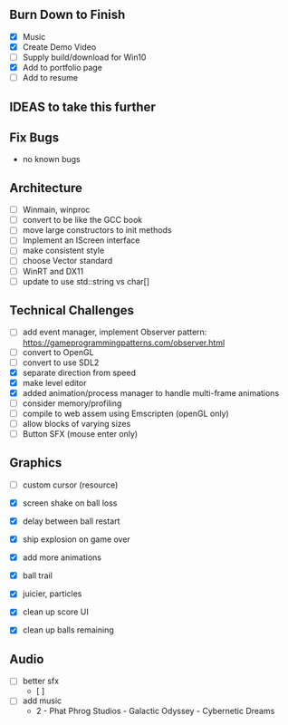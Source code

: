 ## Burn Down to Finish

- [x] Music
- [x] Create Demo Video
- [ ] Supply build/download for Win10
- [x] Add to portfolio page 
- [ ] Add to resume

## IDEAS to take this further

## Fix Bugs
- no known bugs

## Architecture
- [ ] Winmain, winproc
- [ ] convert to be like the GCC book
- [ ] move large constructors to init methods
- [ ] Implement an IScreen interface
- [ ] make consistent style
- [ ] choose Vector standard
- [ ] WinRT and DX11
- [ ] update to use std::string vs char[]

## Technical Challenges
- [ ] add event manager, implement Observer pattern: https://gameprogrammingpatterns.com/observer.html
- [ ] convert to OpenGL
- [ ] convert to use SDL2
- [X] separate direction from speed
- [X] make level editor
- [X] added animation/process manager to handle multi-frame animations
- [ ] consider memory/profiling
- [ ] compile to web assem using Emscripten (openGL only)
- [ ] allow blocks of varying sizes
- [ ] Button SFX (mouse enter only)

## Graphics
- [ ] custom cursor (resource)
- [x] screen shake on ball loss
- [x] delay between ball restart
- [x] ship explosion on game over
- [x] add more animations
- [x] ball trail
- [x] juicier, particles
- [x] clean up score UI
- [x] clean up balls remaining


## Audio
- [ ] better sfx
    - [ ] 
- [ ] add music
    - 2 - Phat Phrog Studios - Galactic Odyssey - Cybernetic Dreams
